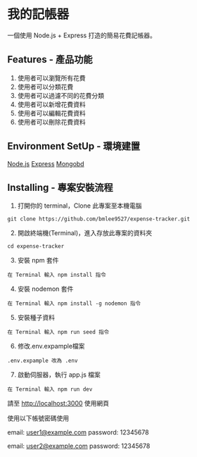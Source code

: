 # 我的記帳器

一個使用 Node.js + Express 打造的簡易花費記帳器。


## Features - 產品功能

1. 使用者可以瀏覽所有花費
2. 使用者可以分類花費
3. 使用者可以過濾不同的花費分類
4. 使用者可以新增花費資料
5. 使用者可以編輯花費資料
6. 使用者可以刪除花費資料


## Environment SetUp - 環境建置

[Node.js](https://nodejs.org/en/)
[Express](https://expressjs.com/)
[Mongobd](https://www.mongodb.com/)

## Installing - 專案安裝流程

1. 打開你的 terminal，Clone 此專案至本機電腦

```
git clone https://github.com/bmlee9527/expense-tracker.git

```

2. 開啟終端機(Terminal)，進入存放此專案的資料夾

```
cd expense-tracker
```

3. 安裝 npm 套件

```
在 Terminal 輸入 npm install 指令
```

4. 安裝 nodemon 套件

```
在 Terminal 輸入 npm install -g nodemon 指令
```

5. 安裝種子資料

```
在 Terminal 輸入 npm run seed 指令
```

6. 修改.env.expample檔案

```
.env.expample 改為 .env
```

7. 啟動伺服器，執行 app.js 檔案

```
在 Terminal 輸入 npm run dev
```

請至 [http://localhost:3000](http://localhost:3000) 使用網頁

使用以下帳號密碼使用

  email: user1@example.com
  password: 12345678

  email: user2@example.com
  password: 12345678






